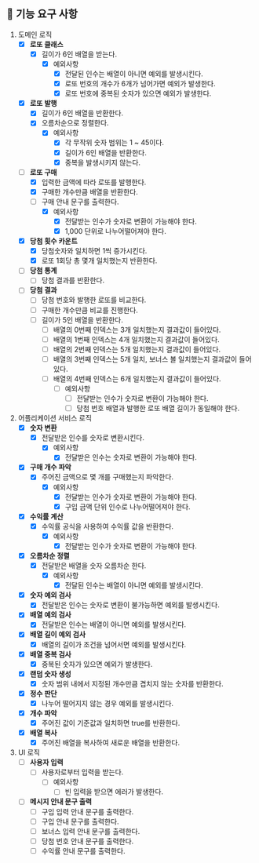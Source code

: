 ## 🚀  기능 요구 사항

 1. 도메인 로직
	 - [x] **로또 클래스**
		 - [x] 길이가 6인 배열을 받는다.
			 - [x] 예외사항
    			 - [x] 전달된 인수는 배열이 아니면 예외를 발생시킨다.
				 - [x] 로또 번호의 개수가 6개가 넘어가면 예외가 발생한다.
				 - [x] 로또 번호에 중복된 숫자가 있으면 예외가 발생한다.
	 - [x] **로또 발행**
		 - [x] 길이가 6인 배열을 반환한다.
		 - [x] 오름차순으로 정렬한다.
			 - [x] 예외사항
				 - [x] 각 무작위 숫자 범위는 1 ~ 45이다.
				 - [x] 길이가 6인 배열을 반환한다.
				 - [x] 중복을 발생시키지 않는다.
     - [ ] **로또 구매**
	     - [x] 입력한 금액에 따라 로또를 발행한다.
	     - [x] 구매한 개수만큼 배열을 반환한다.
	     - [ ] 구매 안내 문구를 출력한다.
		     - [x] 예외사항
			     - [x] 전달받는 인수가 숫자로 변환이 가능해야 한다.
			     - [x] 1,000 단위로 나누어떨어져야 한다.
     - [x] **당첨 횟수 카운트**
         - [x] 당첨숫자와 일치하면 1씩 증가시킨다.
         - [x] 로또 1회당 총 몇개 일치했는지 반환한다.
     - [ ] **당첨 통계**
		 - [ ] 당첨 결과를 반환한다.
	 - [ ] **당첨 결과**
		- [ ] 당첨 번호와 발행한 로또를 비교한다.
		- [ ] 구매한 개수만큼 비교를 진행한다.
		- [ ] 길이가 5인 배열을 반환한다.
			- [ ] 배열의 0번째 인덱스는 3개 일치했는지 결과값이 들어있다.
			- [ ] 배열의 1번째 인덱스는 4개 일치했는지 결과값이 들어있다.
			- [ ] 배열의 2번째 인덱스는 5개 일치했는지 결과값이 들어있다.
			- [ ] 배열의 3번째 인덱스는 5개 일치, 보너스 볼 일치했는지 결과값이 들어있다.
			- [ ] 배열의 4번째 인덱스는 6개 일치했는지 결과값이 들어있다.
				- [ ] 예외사항
					- [ ] 전달받는 인수가 숫자로 변환이 가능해야 한다.
					- [ ] 당첨 번호 배열과 발행한 로또 배열 길이가 동일해야 한다.
2.  어플리케이션 서비스 로직
	- [x] **숫자 변환**
		- [x] 전달받은 인수를 숫자로 변환시킨다.
			- [x] 예외사항
				- [x] 전달받은 인수는 숫자로 변환이 가능해야 한다.
     - [x] **구매 개수 파악**
	     - [x] 주어진 금액으로 몇 개를 구매했는지 파악한다.
			- [x] 예외사항
				- [x] 전달받는 인수가 숫자로 변환이 가능해야 한다.
				- [x] 구입 금액 단위 인수로 나누어떨어져야 한다.
	- [x] **수익률 계산**
		- [x] 수익률 공식을 사용하여 수익률 값을 반환한다.
			- [x] 예외사항
				- [x] 전달받는 인수가 숫자로 변환이 가능해야 한다.
	- [x] **오름차순 정렬**
		- [x] 전달받은 배열을 숫자 오름차순 한다.
			- [x] 예외사항
				- [x] 전달된 인수는 배열이 아니면 예외를 발생시킨다.
	- [x] **숫자 예외 검사**
    	- [x] 전달받은 인수는 숫자로 변환이 불가능하면 예외를 발생시킨다.
	- [x] **배열 예외 검사**
    	- [x] 전달받은 인수는 배열이 아니면 예외를 발생시킨다.
	- [x] **배열 길이 예외 검사**
    	- [x] 배열의 길이가 조건을 넘어서면 예외를 발생시킨다.
  	- [x] **배열 중복 검사**
    	- [x] 중복된 숫자가 있으면 예외가 발생한다.
    - [x] **랜덤 숫자 생성**
        - [x] 숫자 범위 내에서 지정된 개수만큼 겹치지 않는 숫자를 반환한다.
    - [x] **정수 판단**
        - [x] 나누어 떨어지지 않는 경우 예외를 발생시킨다.
    - [x] **개수 파악**
        - [x] 주어진 값이 기준값과 일치하면 true를 반환한다.
    - [x] **배열 복사**
        - [x] 주어진 배열을 복사하여 새로운 배열을 반환한다.
3.  UI 로직
	-  [ ] **사용자 입력**
		- [ ] 사용자로부터 입력을 받는다.
			- [ ] 예외사항
				- [ ] 빈 입력을 받으면 에러가 발생한다.
	- [ ] **메시지 안내 문구 출력**
		- [ ] 구입 입력 안내 문구를 출력한다.
		- [ ] 구입 안내 문구를 출력한다.
		- [ ] 보너스 입력 안내 문구를 출력한다.
		- [ ] 당첨 번호 안내 문구를 출력한다.
		- [ ] 수익률 안내 문구를 출력한다.
